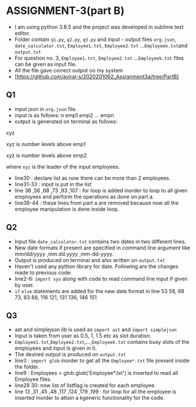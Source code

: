 # **ASSIGNMENT-3(part B)**
* I am using python 3.8.5 and the project was developed in sublime text editor.
* Folder contain `q1.py`, `q2.py`, `q3.py` and input - output files `org.json`, `date_calculator.txt`, `Employee1.txt`, `Employee2.txt` ...`Employeek.txt`and `output.txt`
* For question no. 3, `Employee1.txt`, `Employee2.txt` ...`Employeek.txt` files can be given as input file.
* All the file gave correct output on my system
* [https://github.com/aviral-s/2020201062_Assignment3a/tree/PartB]

## **Q1**
* input json in `org.json` file.
* input is as follows:
n emp1 emp2 ... empn
* output is generated on terminal as follows:  

xyz  

xyz is number levels above emp1  

xyz is number levels above emp2  

where `xyz` is the leader of the input employees.
* line30 : declare list as now there can be more than 2 employees.
* line31-33 : input is put in the list
* line 38 ,56 ,68 ,73 ,93 ,107 : for loop is added inorder to loop to all given employees and perform the operations as done on part a.
* line38-44 : these lines from part a are removed because now all the employee manipulation is done inside loop.


## **Q2**
* Input file `date_calculator.txt` contains two dates in two different lines.
* New date formats if present are specified in command line argument like mm/dd/yyyy ,mm.dd.yyyy ,mm-dd-yyyy.
* Output is produced on terminal and also written on `output.txt` 
* Haven't used any python library for date.
Following are the changes made to previous code:
* line2-6: `import sys` along with code to read command line input if given by user.
* `if` `else` statements are added for the new date format in line 53 58, 68 73, 83 88, 116 121, 131 136, 146 151

## **Q3**
* ast and simplejson lib is used as `import ast` and `import simplejson`
* Input is taken from user as 0.5, 1, 1.5 etc as slot duration.
* `Employee1.txt`,`Employee2.txt`,...,`Employeek.txt` contains busy slots of the employees and input is given in it.
* The desired output is produced on `output.txt`
* line3 : `import glob` inorder to get all the `Employee*.txt` file present inside the folder.
* line9 : Employees = glob.glob('Employee*.txt') is inserted to read all Employee files.
* line29 30: now list of listflag is created for each employee.
* line 13 ,31 ,45 ,48 ,117 ,124 ,179 ,199 : for loop for all the employee is inserted inorder to attain a kgeneric functionality for the code.


